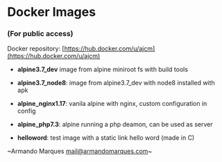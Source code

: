 # Docker Images
### (For public access)

Docker repository: [https://hub.docker.com/u/ajcm](https://hub.docker.com/u/ajcm) 



- **alpine3.7_dev** image from alpine miniroot fs with build tools

- **alpine3.7_node8**: image from alpine3.7_dev with node8 installed with apk

- **alpine_nginx1.17**: vanila alpine with nginx, custom configuration in config

- **alpine_php7.3**: alpine running a php deamon, can be used as server

- **helloword**: test image with a static link hello word (made in C)



~Armando Marques
 mail@armandomarques.com~
